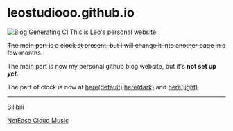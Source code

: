 # leostudiooo.github.io

[![Blog Generating CI](https://github.com/leostudiooo/leostudiooo.github.io/actions/workflows/main.yml/badge.svg)](https://github.com/leostudiooo/leostudiooo.github.io/actions/workflows/main.yml)
This is Leo's personal website.

~~The main part is a clock at present, but I will change it into another page in a few months.~~

The main part is now my personal github blog website, but it's **not set up** ***yet***.

The part of clock is now at [here(default)](https://leostudiooo.github.io/time.html) [here(dark)](https://leostudiooo.github.io/time-dark.html) and [here(light)](https://leostudiooo.github.io/time-light.html)

------
[Bilibili](https://space.bilibili.com/244815810/)

[NetEase Cloud Music](https://music.163.com/#/artist?id=34438980)

